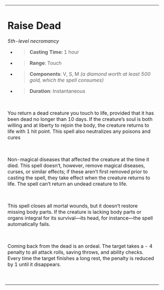 <table><tbody><tr class="odd"><td><h1 id="raise-dead"><strong>Raise Dead</strong></h1><p><em>5th-level necromancy</em></p><ul><li><blockquote><p><strong>Casting Time:</strong> 1 hour</p></blockquote></li><li><blockquote><p><strong>Range</strong>: Touch</p></blockquote></li><li><blockquote><p><strong>Components</strong>: V, S, M <em>(a diamond worth at least 500 gold, which the spell consumes)</em></p></blockquote></li><li><blockquote><p><strong>Duration</strong>: Instantaneous</p></blockquote></li></ul><p> </p><p>You return a dead creature you touch to life, provided that it has been dead no longer than 10 days. If the creature’s soul is both willing and at liberty to rejoin the body, the creature returns to life with 1 hit point. This spell also neutralizes any poisons and cures</p><p> </p><p>Non-magical diseases that affected the creature at the time it died. This spell doesn’t, however, remove magical diseases, curses, or similar effects; if these aren’t first removed prior to casting the spell, they take effect when the creature returns to life. The spell can’t return an undead creature to life.</p><p> </p><p>This spell closes all mortal wounds, but it doesn’t restore missing body parts. If the creature is lacking body parts or organs integral for its survival—its head, for instance—the spell automatically fails.</p><p> </p><p>Coming back from the dead is an ordeal. The target takes a - 4 penalty to all attack rolls, saving throws, and ability checks. Every time the target finishes a long rest, the penalty is reduced by 1 until it disappears.</p><p> </p></td></tr></tbody></table>
